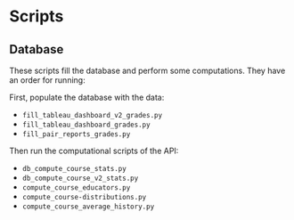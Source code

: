 # Scripts

## Database

These scripts fill the database and perform some computations. They have an order for running:

First, populate the database with the data:
- `fill_tableau_dashboard_v2_grades.py`
- `fill_tableau_dashboard_grades.py`
- `fill_pair_reports_grades.py`

Then run the computational scripts of the API:
- `db_compute_course_stats.py`
- `db_compute_course_v2_stats.py`
- `compute_course_educators.py`
- `compute_course-distributions.py`
- `compute_course_average_history.py`